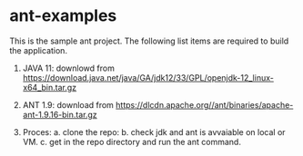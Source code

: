 # ant-examples

This is the sample ant project. The following list items are required to build the application.

1. JAVA 11:
    downlowd from https://download.java.net/java/GA/jdk12/33/GPL/openjdk-12_linux-x64_bin.tar.gz

2. ANT 1.9:
    download from https://dlcdn.apache.org//ant/binaries/apache-ant-1.9.16-bin.tar.gz
    
3. Proces: 
    a. clone the repo:
    b. check jdk and ant is avvaiable on local or VM.
    c. get in the repo directory and run the ant command.
    
    
